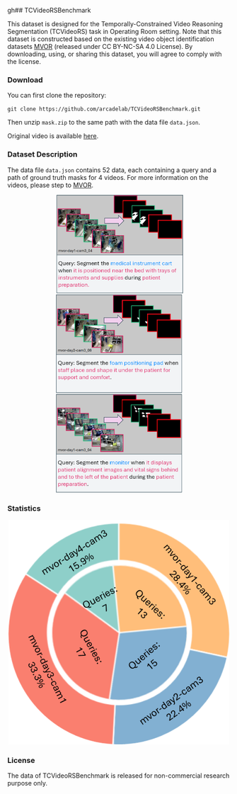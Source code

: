 gh## TCVideoRSBenchmark

This dataset is designed for the Temporally-Constrained Video Reasoning Segmentation (TCVideoRS) task in Operating Room setting. Note that this dataset is constructed based on the existing video object identification datasets [MVOR](https://github.com/CAMMA-public/MVOR) (released under CC BY-NC-SA 4.0 License). By downloading, using, or sharing this dataset, you will agree to comply with the license. 

### Download
You can first clone the repository:
```
git clone https://github.com/arcadelab/TCVideoRSBenchmark.git
```
Then unzip ``mask.zip`` to the same path with the data file ``data.json``.

Original video is available [here](https://drive.google.com/drive/folders/1BxSNbxIduUUeXVFbZo_p4Lv4tsWk8gTV?usp=drive_link).

### Dataset Description
The data file ``data.json`` contains 52 data, each containing a query and a path of ground truth masks for 4 videos. For more information on the videos, please step to [MVOR](https://github.com/CAMMA-public/MVOR).

 <p align="center"><img src="asset/data_example1.png" height="222"> <img src="asset/data_example2.png" height="222"> <img src="asset/data_example3.png" height="222"></p>

### Statistics
 <p align="center"><img src="asset/stat.png" width="500"></p>

### License
The data of TCVideoRSBenchmark is released for non-commercial research purpose only.
